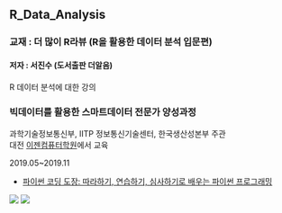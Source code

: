 ## R_Data_Analysis

### 교재 : 더 많이 R라뷰 (R을 활용한 데이터 분석 입문편)
#### 저자 : 서진수 (도서출판 더알음)

R 데이터 분석에 대한 강의

### 빅데이터를 활용한 스마트데이터 전문가 양성과정

과학기술정보통신부, IITP 정보통신기술센터, 한국생산성본부 주관  <br>
대전 [이젠컴퓨터학원](http::dj.ezenac.co.kr/)에서 교육

2019.05~2019.11

* <a href="https://book.naver.com/bookdb/book_detail.nhn?bid=14144026" target="_blank">파이썬 코딩 도장: 따라하기, 연습하기, 심사하기로 배우는 파이썬 프로그래밍</a>

![](http://i.imgur.com/BzEJ1yv.png)
![](https://dojang.io/pluginfile.php/17269/block_html/content/python_cover.jpg)
